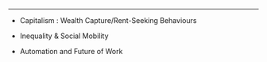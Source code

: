 ---

- Capitalism : Wealth Capture/Rent-Seeking Behaviours

- Inequality & Social Mobility

- Automation and Future of Work
